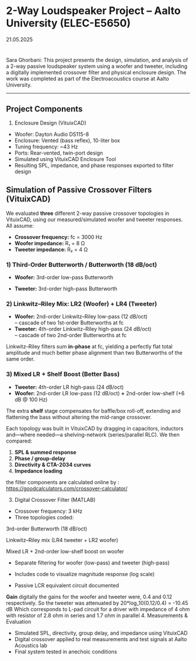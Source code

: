 #  2-Way Loudspeaker Project – Aalto University (ELEC-E5650)
21.05.2025   
#

Sara Ghorbani: This project presents the design, simulation, and analysis of a 2-way passive loudspeaker system using a woofer and tweeter, including a digitally implemented crossover filter and physical enclosure design. The work was completed as part of the Electroacoustics course at Aalto University.

---

## Project Components

1. Enclosure Design (VituixCAD)
- Woofer: Dayton Audio DS115-8
- Enclosure: Vented (bass reflex), 10-liter box
- Tuning frequency: ~43 Hz
- Ports: Rear-vented, twin-port design
- Simulated using VituixCAD Enclosure Tool
- Resulting SPL, impedance, and phase responses exported to filter design

 
## Simulation of Passive Crossover Filters (VituixCAD)

We evaluated **three** different 2-way passive crossover topologies in VituixCAD, using our measured/simulated woofer and tweeter responses.  All assume:

- **Crossover frequency:** fc = 3000 Hz  
- **Woofer impedance:** R₁ = 8 Ω  
- **Tweeter impedance:** R₂ = 4 Ω  



### 1) Third-Order Butterworth / Butterworth (18 dB/oct)

- **Woofer:** 3rd-order low-pass Butterworth  
  
- **Tweeter:** 3rd-order high-pass Butterworth  
 
  
### 2) Linkwitz–Riley Mix: LR2 (Woofer) + LR4 (Tweeter)

- **Woofer:** 2nd-order Linkwitz–Riley low-pass (12 dB/oct)  
  – cascade of two 1st-order Butterworths at fc  
- **Tweeter:** 4th-order Linkwitz–Riley high-pass (24 dB/oct)  
  – cascade of two 2nd-order Butterworths at fc  

Linkwitz–Riley filters sum **in-phase** at fc, yielding a perfectly flat total amplitude and much better phase alignment than two Butterworths of the same order.



### 3) Mixed LR + Shelf Boost (Better Bass)

- **Tweeter:** 4th-order LR high-pass (24 dB/oct)  
- **Woofer:** 2nd-order LR low-pass (12 dB/oct) **+** 2nd-order low-shelf (+6 dB @ 100 Hz)  

The extra **shelf** stage compensates for baffle/box roll-off, extending and flattening the bass without altering the mid-range crossover.


Each topology was built in VituixCAD by dragging in capacitors, inductors and—where needed—a shelving-network (series/parallel RLC).  We then compared:

1. **SPL & summed response**  
2. **Phase / group-delay**  
3. **Directivity & CTA-2034 curves**  
4. **Impedance loading**

the filter components are calculated online by : https://goodcalculators.com/crossover-calculator/


3. Digital Crossover Filter (MATLAB)
- Crossover frequency: 3 kHz
- Three topologies coded:

3rd-order Butterworth (18 dB/oct)

Linkwitz–Riley mix (LR4 tweeter + LR2 woofer)

Mixed LR + 2nd-order low-shelf boost on woofer

- Separate filtering for woofer (low-pass) and tweeter (high-pass)

- Includes code to visualize magnitude response (log scale)

- Passive LCR equivalent circuit documented

**Gain**
digitally the gains for the woofer and tweeter were, 0.4 and 0.12 respectively. 
So the tweeter was attenuated by 20*log_10(0.12/0.4) = -10.45 dB
Which corresponds to L-pad circuit for a driver with impedance of 4 ohm with resistor of 2.8 ohm in series and 1.7 ohm in parallel
4. Measurements & Evaluation
- Simulated SPL, directivity, group delay, and impedance using VituixCAD
- Digital crossover applied to real measurements and test signals at Aalto Acoustics lab
- Final system tested in anechoic conditions


 

